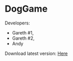 # DogGame

Developers:
- Gareth #1,
- Gareth #2,
- Andy
  
Download latest version: [Here](GameDownload/Dog-latest.zip)
